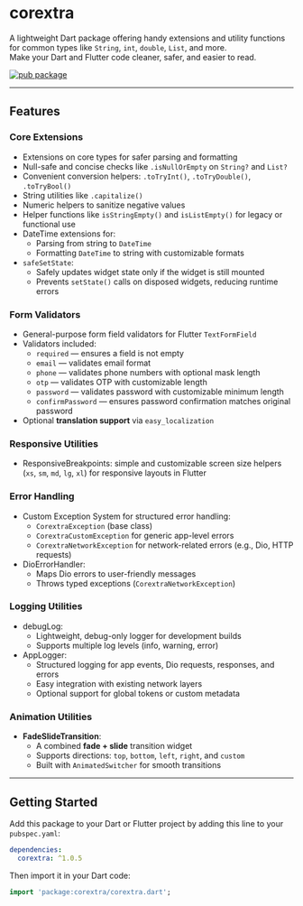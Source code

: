 
# corextra

A lightweight Dart package offering handy extensions and utility functions  
for common types like `String`, `int`, `double`, `List`, and more.  
Make your Dart and Flutter code cleaner, safer, and easier to read.

[![pub package](https://img.shields.io/pub/v/corextra.svg)](https://pub.dev/packages/corextra)

---

## Features

### Core Extensions
- Extensions on core types for safer parsing and formatting  
- Null-safe and concise checks like `.isNullOrEmpty` on `String?` and `List?`  
- Convenient conversion helpers: `.toTryInt()`, `.toTryDouble()`, `.toTryBool()`  
- String utilities like `.capitalize()`  
- Numeric helpers to sanitize negative values  
- Helper functions like `isStringEmpty()` and `isListEmpty()` for legacy or functional use  
- DateTime extensions for:
  - Parsing from string to `DateTime`
  - Formatting `DateTime` to string with customizable formats  
- `safeSetState`:
  - Safely updates widget state only if the widget is still mounted
  - Prevents `setState()` calls on disposed widgets, reducing runtime errors  

### Form Validators
- General-purpose form field validators for Flutter `TextFormField`  
- Validators included:
  - `required` — ensures a field is not empty  
  - `email` — validates email format  
  - `phone` — validates phone numbers with optional mask length  
  - `otp` — validates OTP with customizable length  
  - `password` — validates password with customizable minimum length  
  - `confirmPassword` — ensures password confirmation matches original password  
- Optional **translation support** via `easy_localization` 

### Responsive Utilities
- ResponsiveBreakpoints: simple and customizable screen size helpers (`xs`, `sm`, `md`, `lg`, `xl`) for responsive layouts in Flutter  

### Error Handling
- Custom Exception System for structured error handling:
  - `CorextraException` (base class)
  - `CorextraCustomException` for generic app-level errors
  - `CorextraNetworkException` for network-related errors (e.g., Dio, HTTP requests)
- DioErrorHandler:
  - Maps Dio errors to user-friendly messages
  - Throws typed exceptions (`CorextraNetworkException`)

### Logging Utilities
- debugLog:
  - Lightweight, debug-only logger for development builds
  - Supports multiple log levels (info, warning, error)
- AppLogger:
  - Structured logging for app events, Dio requests, responses, and errors
  - Easy integration with existing network layers
  - Optional support for global tokens or custom metadata

### Animation Utilities
- **FadeSlideTransition**:
  - A combined **fade + slide** transition widget
  - Supports directions: `top`, `bottom`, `left`, `right`, and `custom`
  - Built with `AnimatedSwitcher` for smooth transitions

---

## Getting Started

Add this package to your Dart or Flutter project by adding this line to your `pubspec.yaml`:

```yaml
dependencies:
  corextra: ^1.0.5
```

Then import it in your Dart code:

```dart
import 'package:corextra/corextra.dart';
```
